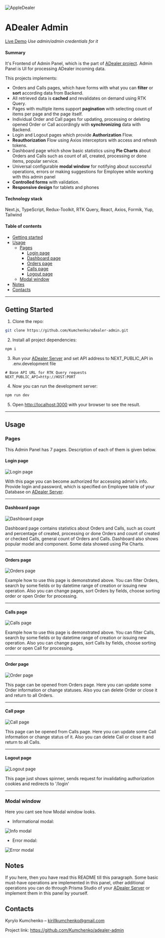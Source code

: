 ![AppleDealer](https://github.com/Kumchenko/adealer-admin/assets/60291758/469ba79d-96ad-498a-8415-db321cfd0d56)

# ADealer Admin

[Live Demo](https://adealer-admin.vercel.app/login)
_Use admin/admin credentials for it_

#### Summary

It's Frontend of Admin Panel, which is the part of [ADealer project](https://github.com/Kumchenko/appledealer). Admin Panel is UI for processing ADealer incoming data.

This projects implements:

-   Orders and Calls pages, which have forms with what you can **filter** or **sort** according data from Backend.
-   All retrieved data is **cached** and revalidates on demand using RTK Query.
-   Pages with multiple items support **pagination** with selecting count of items per page and the page itself.
-   Individual Order and Call pages for updating, processing or deleting opened Order or Call accordingly with **synchronizing** data with Backend.
-   Login and Logout pages which provide **Authorization** Flow.
-   **Reauthorization** Flow using Axios interceptors with access and refresh tokens.
-   Dashboard page which show basic statistics using **Pie Charts** about Orders and Calls such as count of all, created, processing or done items, popular service.
-   Universal configurable **modal window** for notifying about successful operations, errors or making suggestions for Employee while working with this admin panel
-   **Controlled forms** with validation.
-   **Responsive design** for tablets and phones

#### Technology stack

Next.js, TypeScript, Redux-Toolkit, RTK Query, React, Axios, Formik, Yup, Tailwind

#### Table of contents

-   [Getting started](#getting-started)
-   [Usage](#usage)
    -   [Pages](#pages)
        -   [Login page](#login-page)
        -   [Dashboard page](#dashboard-page)
        -   [Orders page](#orders-page)
        -   [Calls page](#calls-page)
        -   [Logout page](#logout-page)
    -   [Modal window](#modal-window)
-   [Notes](#notes)
-   [Contacts](#contacts)

---

## Getting Started

1. Clone the repo:

```bash
git clone https://github.com/Kumchenko/adealer-admin.git
```

2. Install all project dependencies:

```bash
npm i
```

3. Run your [ADealer Server](https://github.com/Kumchenko/adealer-server) and set API address to NEXT_PUBLIC_API in .env.development file

```
# Base API URL for RTK Query requests
NEXT_PUBLIC_API=http://HOST:PORT
```

4. Now you can run the development server:

```bash
npm run dev
```

5. Open [http://localhost:3000](http://localhost:3000) with your browser to see the result.

---

## Usage

### Pages

This Admin Panel has 7 pages. Description of each of them is given below.

#### Login page

![Login page](https://github.com/Kumchenko/adealer-admin/assets/60291758/8289e2a9-6c67-4517-aaf9-09597d9906b2)

With this page you can become authorized for accessing admin's info. Provide login and password, which is specified on Employee table of your Database on [ADealer Server](https://github.com/Kumchenko/adealer-server).

---

#### Dashboard page

![Dashboard page](https://github.com/Kumchenko/adealer-admin/assets/60291758/71650824-9140-4e2b-b7a9-913c9e9baa71)

Dashboard page contains statistics about Orders and Calls, such as count and percentage of created, processing or done Orders and count of created or checked Calls, general count of Orders and Calls. Dashboard also shows popular model and component. Some data showed using Pie Charts.

---

#### Orders page

![Orders page](https://github.com/Kumchenko/adealer-admin/assets/60291758/0b0f1ac9-9029-4ba3-b21b-d419e7f6390c)

Example how to use this page is demonstrated above. You can filter Orders, search by some fields or by datetime range of creation or issuing new operation. Also you can change pages, sort Orders by fields, choose sorting order or open Order for processing.

---

#### Calls page

![Calls page](https://github.com/Kumchenko/adealer-admin/assets/60291758/22460b5c-54ec-4ac6-a3e6-88d1fb101afa)

Example how to use this page is demonstrated above. You can filter Calls, search by some fields or by datetime range of creation or issuing new operation. Also you can change pages, sort Calls by fields, choose sorting order or open Call for processing.

---

#### Order page

![Order page](https://github.com/Kumchenko/adealer-admin/assets/60291758/38687be3-4ea4-442b-a6e0-79accf7282e5)

This page can be opened from Orders page. Here you can update some Order information or change statuses. Also you can delete Order or close it and return to all Orders.

---

#### Call page

![Call page](https://github.com/Kumchenko/adealer-admin/assets/60291758/6e0928f1-8d04-45d7-9eff-5f13288ef8d8)

This page can be opened from Calls page. Here you can update some Call information or change status of it. Also you can delete Call or close it and return to all Calls.

---

#### Logout page

![Logout page](https://github.com/Kumchenko/adealer-admin/assets/60291758/ad77d16a-2f3b-4fb8-8e6b-943a60e4b15f)

This page just shows spinner, sends request for invalidating authorization cookies and redirects to '/login'

---

### Modal window

Here you cant see how Modal window looks.

-   Informational modal:

![Info modal](https://github.com/Kumchenko/adealer-admin/assets/60291758/776489b6-90ec-45ea-9d65-0a0cd8bbd084)

-   Error modal:

![Error modal](https://github.com/Kumchenko/adealer-admin/assets/60291758/6c2848c9-b032-460f-8723-7d0aed2e5d75)

## Notes

If you here, then you have read this README till this paragraph. Some basic must-have operations are implemented in this panel, other additional operations you can do through Prisma Studio of your [ADealer Server](https://github.com/Kumchenko/adealer-server) or implement them in this panel by yourself.

## Contacts

Kyrylo Kumchenko – kirillkumchenko@gmail.com

Project link: <https://github.com/Kumchenko/adealer-admin>
